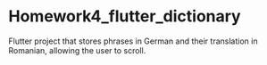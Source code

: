 # Homework4_flutter_dictionary

Flutter project that stores phrases in German and their translation in Romanian, allowing the user to scroll.
